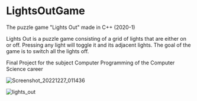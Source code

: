 # LightsOutGame
The puzzle game "Lights Out" made in C++ (2020-1)

Lights Out is a puzzle game consisting of a grid of lights that are either on or off. Pressing any light will toggle it and its adjacent lights. 
The goal of the game is to switch all the lights off.

Final Project for the subject Computer Programming of the Computer Science career

![Screenshot_20221227_011436](https://user-images.githubusercontent.com/55818710/210132019-2db00d0c-902f-4d97-9f89-ab43ebe5ec3f.png)

![lights_out](https://user-images.githubusercontent.com/55818710/209926297-6ea824ba-21d8-4475-891b-5009d7e0510f.png)



